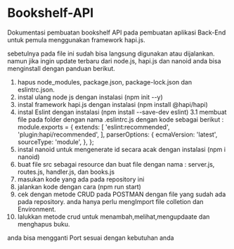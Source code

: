 # Bookshelf-API
Dokumentasi pembuatan bookshelf API pada pembuatan aplikasi Back-End untuk pemula menggunakan framework hapi.js.


sebetulnya pada file ini sudah bisa langsung digunakan atau dijalankan.
namun jika ingin update terbaru dari node.js, hapi.js dan nanoid anda bisa menginstall dengan panduan berikut.

1. hapus node_modules, package.json, package-lock.json dan eslintrc.json.
2. instal ulang node js dengan instalasi (npm init --y)
3. instal framework hapi.js dengan instalasi (npm install @hapi/hapi)
3. instal Eslint dengan instalasi (npm install --save-dev eslint)
 3.1 membuat file pada folder dengan nama .eslintrc.js dengan kode sebagai berikut :
          module.exports = {
        extends: [
          'eslint:recommended',
          'plugin:hapi/recommended',
        ],
        parserOptions: {
          ecmaVersion: 'latest',
          sourceType: 'module',
        },
      };
4. instal nanoid untuk mengenerate id secara acak dengan instalasi (npm i nanoid)
5. buat file src sebagai resource dan buat file dengan nama : server.js, routes.js, handler.js, dan books.js
6. masukan kode yang ada pada repository ini
7. jalankan kode dengan cara (npm run start)
8. cek dengan metode CRUD pada POSTMAN dengan file yang sudah ada pada repository.
   anda hanya perlu mengImport file colletion dan Environment.
9. lalukkan metode crud untuk menambah,melihat,mengupdaate dan menghapus buku.

anda bisa mengganti Port sesuai dengan kebutuhan anda
